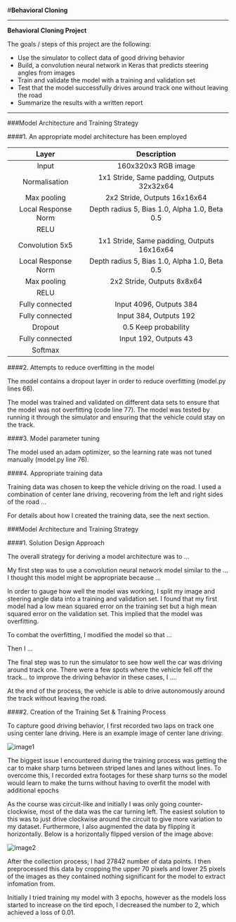 #**Behavioral Cloning** 

---

**Behavioral Cloning Project**

The goals / steps of this project are the following:
* Use the simulator to collect data of good driving behavior
* Build, a convolution neural network in Keras that predicts steering angles from images
* Train and validate the model with a training and validation set
* Test that the model successfully drives around track one without leaving the road
* Summarize the results with a written report


[//]: # (Image References)

[image1]: ./examples/placeholder.png "Model Visualization"
[image2]: ./examples/placeholder.png "Grayscaling"

---

###Model Architecture and Training Strategy

####1. An appropriate model architecture has been employed

| Layer         		    |     Description	        					            | 
|:---------------------:|:---------------------------------------------:| 
| Input         		    | 160x320x3 RGB image   							          | 
| Normalisation       	| 1x1 Stride, Same padding, Outputs 32x32x64	  |
| Max pooling	      	  | 2x2 Stride,  Outputs 16x16x64 				        |
| Local Response Norm	  | Depth radius 5, Bias 1.0, Alpha 1.0, Beta 0.5 |
| RELU					        |												                        |
| Convolution 5x5     	| 1x1 Stride, Same padding, Outputs 16x16x64 	  |
| Local Response Norm	  | Depth radius 5, Bias 1.0, Alpha 1.0, Beta 0.5 |
| Max pooling	      	  | 2x2 Stride, Outputs 8x8x64 	 			            |
| RELU					        |												                        |
| Fully connected		    | Input 4096, Outputs 384      									|
| Fully connected		    | Input 384, Outputs 192      									|
| Dropout               | 0.5 Keep probability                          |
| Fully connected		    | Input 192, Outputs 43       									|
| Softmax				        |         									                    |

####2. Attempts to reduce overfitting in the model

The model contains a dropout layer in order to reduce overfitting (model.py lines 66). 

The model was trained and validated on different data sets to ensure that the model was not overfitting (code line 77). The model was tested by running it through the simulator and ensuring that the vehicle could stay on the track.

####3. Model parameter tuning

The model used an adam optimizer, so the learning rate was not tuned manually (model.py line 76).

####4. Appropriate training data

Training data was chosen to keep the vehicle driving on the road. I used a combination of center lane driving, recovering from the left and right sides of the road ... 

For details about how I created the training data, see the next section. 

###Model Architecture and Training Strategy

####1. Solution Design Approach

The overall strategy for deriving a model architecture was to ...

My first step was to use a convolution neural network model similar to the ... I thought this model might be appropriate because ...

In order to gauge how well the model was working, I split my image and steering angle data into a training and validation set. I found that my first model had a low mean squared error on the training set but a high mean squared error on the validation set. This implied that the model was overfitting. 

To combat the overfitting, I modified the model so that ...

Then I ... 

The final step was to run the simulator to see how well the car was driving around track one. There were a few spots where the vehicle fell off the track... to improve the driving behavior in these cases, I ....

At the end of the process, the vehicle is able to drive autonomously around the track without leaving the road.


####2. Creation of the Training Set & Training Process

To capture good driving behavior, I first recorded two laps on track one using center lane driving. Here is an example image of center lane driving:

![image1]

The biggest issue I encountered during the training process was getting the car to make sharp turns between striped lanes and lanes without lines. To overcome this, I recorded extra footages for these sharp turns so the model would learn to make the turns without having to overfit the model with additional epochs

As the course was circuit-like and initially I was only going counter-clockwise, most of the data was the car turning left. The easiest solution to this was to just drive clockwise around the circuit to give more variation to my dataset. Furthermore, I also augmented the data by flipping it horizontally. Below is a horizontally flipped version of the image above:

![image2]


After the collection process, I had 27842 number of data points. I then preprocessed this data by cropping the upper 70 pixels and lower 25 pixels of the images as they contained nothing significant for the model to extract infomation from.

Initially I tried training my model with 3 epochs, however as the models loss started to increase on the tird epoch, I decreased the number to 2, which achieved a loss of 0.01.
